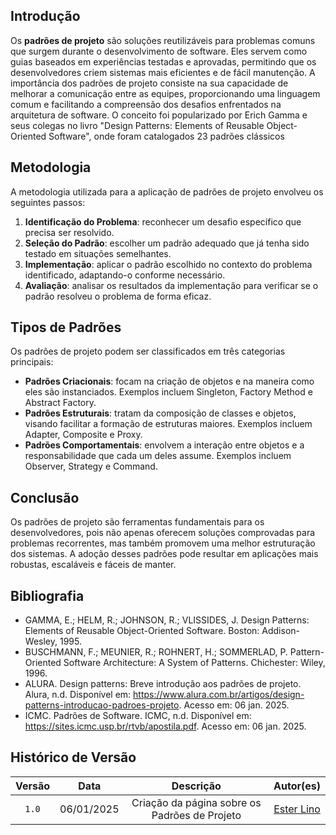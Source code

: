 ## Introdução

Os **padrões de projeto** são soluções reutilizáveis para problemas comuns que surgem durante o desenvolvimento de software. Eles servem como guias baseados em experiências testadas e aprovadas, permitindo que os desenvolvedores criem sistemas mais eficientes e de fácil manutenção. A importância dos padrões de projeto consiste na sua capacidade de melhorar a comunicação entre as equipes, proporcionando uma linguagem comum e facilitando a compreensão dos desafios enfrentados na arquitetura de software. O conceito foi popularizado por Erich Gamma e seus colegas no livro "Design Patterns: Elements of Reusable Object-Oriented Software", onde foram catalogados 23 padrões clássicos

## Metodologia

A metodologia utilizada para a aplicação de padrões de projeto envolveu os seguintes passos:

1. **Identificação do Problema**: reconhecer um desafio específico que precisa ser resolvido.
2. **Seleção do Padrão**: escolher um padrão adequado que já tenha sido testado em situações semelhantes.
3. **Implementação**: aplicar o padrão escolhido no contexto do problema identificado, adaptando-o conforme necessário.
4. **Avaliação**: analisar os resultados da implementação para verificar se o padrão resolveu o problema de forma eficaz.

## Tipos de Padrões

Os padrões de projeto podem ser classificados em três categorias principais:

- **Padrões Criacionais**: focam na criação de objetos e na maneira como eles são instanciados. Exemplos incluem Singleton, Factory Method e Abstract Factory.
- **Padrões Estruturais**: tratam da composição de classes e objetos, visando facilitar a formação de estruturas maiores. Exemplos incluem Adapter, Composite e Proxy.
- **Padrões Comportamentais**: envolvem a interação entre objetos e a responsabilidade que cada um deles assume. Exemplos incluem Observer, Strategy e Command.

## Conclusão

Os padrões de projeto são ferramentas fundamentais para os desenvolvedores, pois não apenas oferecem soluções comprovadas para problemas recorrentes, mas também promovem uma melhor estruturação dos sistemas. A adoção desses padrões pode resultar em aplicações mais robustas, escaláveis e fáceis de manter.

## Bibliografia

- GAMMA, E.; HELM, R.; JOHNSON, R.; VLISSIDES, J. Design Patterns: Elements of Reusable Object-Oriented Software. Boston: Addison-Wesley, 1995.
- BUSCHMANN, F.; MEUNIER, R.; ROHNERT, H.; SOMMERLAD, P. Pattern-Oriented Software Architecture: A System of Patterns. Chichester: Wiley, 1996.
- ALURA. Design patterns: Breve introdução aos padrões de projeto. Alura, n.d. Disponível em: https://www.alura.com.br/artigos/design-patterns-introducao-padroes-projeto. Acesso em: 06 jan. 2025.
- ICMC. Padrões de Software. ICMC, n.d. Disponível em: https://sites.icmc.usp.br/rtvb/apostila.pdf. Acesso em: 06 jan. 2025.

## Histórico de Versão

| Versão |    Data    |         Descrição          |  Autor(es)  |
| :----: | :--------: | :------------------------: | :---------: |
| `1.0`  | 06/01/2025 | Criação da página sobre os Padrões de Projeto | [Ester Lino](https://github.com/esteerlino) |
